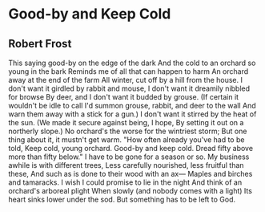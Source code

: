 # Good-by and Keep Cold
## Robert Frost
This saying good-by on the edge of the dark
And the cold to an orchard so young in the bark
Reminds me of all that can happen to harm
An orchard away at the end of the farm
All winter, cut off by a hill from the house.
I don't want it girdled by rabbit and mouse,
I don't want it dreamily nibbled for browse
By deer, and I don't want it budded by grouse.
(If certain it wouldn't be idle to call
I'd summon grouse, rabbit, and deer to the wall
And warn them away with a stick for a gun.)
I don't want it stirred by the heat of the sun.
(We made it secure against being, I hope,
By setting it out on a northerly slope.)
No orchard's the worse for the wintriest storm;
But one thing about it, it mustn't get warm.
"How often already you've had to be told,
Keep cold, young orchard. Good-by and keep cold.
Dread fifty above more than fifty below."
I have to be gone for a season or so.
My business awhile is with different trees,
Less carefully nourished, less fruitful than these,
And such as is done to their wood with an ax—
Maples and birches and tamaracks.
I wish I could promise to lie in the night
And think of an orchard's arboreal plight
When slowly (and nobody comes with a light)
Its heart sinks lower under the sod.
But something has to be left to God.
